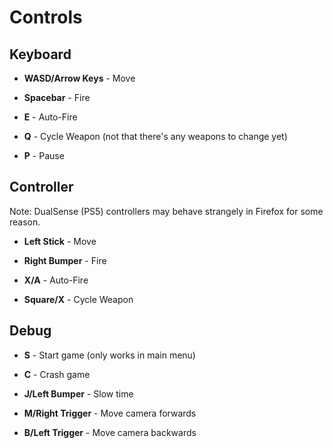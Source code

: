 # Controls

## Keyboard

- **WASD/Arrow Keys** - Move

- **Spacebar** - Fire

- **E** - Auto-Fire

- **Q** - Cycle Weapon (not that there's any weapons to change yet)

- **P** - Pause

## Controller

Note: DualSense (PS5) controllers may behave strangely in Firefox for some reason.

- **Left Stick** - Move

- **Right Bumper** - Fire

- **X/A** - Auto-Fire

- **Square/X** - Cycle Weapon

## Debug

- **S** - Start game (only works in main menu)

- **C** - Crash game

- **J/Left Bumper** - Slow time

- **M/Right Trigger** - Move camera forwards

- **B/Left Trigger** - Move camera backwards
